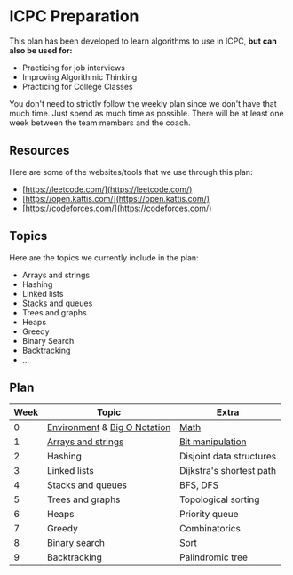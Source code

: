 # ICPC Preparation

This plan has been developed to learn algorithms to use in ICPC, **but can also be used for:**

- Practicing for job interviews
- Improving Algorithmic Thinking
- Practicing for College Classes

You don't need to strictly follow the weekly plan since we don't have that much time. Just spend as much time as possible. There will be at least one week between the team members and the coach.

## Resources

Here are some of the websites/tools that we use through this plan:

* [https://leetcode.com/](https://leetcode.com/)
* [https://open.kattis.com/](https://open.kattis.com/)
* [https://codeforces.com/](https://codeforces.com/)

## Topics

Here are the topics we currently include in the plan:

* Arrays and strings
* Hashing
* Linked lists
* Stacks and queues
* Trees and graphs
* Heaps
* Greedy
* Binary Search
* Backtracking
* ...


## Plan

| Week | Topic                        | Extra                    |
| ---- | ---------------------------- | ------------------------ |
| 0    | [Environment](/week1/week1_env.md) & [Big O Notation](/week1/week1_bigo.md) | [Math](/week1/week1_math.md) |
| 1    | [Arrays and strings](/week2/week2_arrays_string.md) | [Bit manipulation](/week2/week2_bit_manipulation.md) |
| 2    | Hashing                      | Disjoint data structures |
| 3    | Linked lists                 | Dijkstra's shortest path |
| 4    | Stacks and queues            | BFS, DFS                 |
| 5    | Trees and graphs             | Topological sorting      |
| 6    | Heaps                        | Priority queue           |
| 7    | Greedy                       | Combinatorics            |
| 8    | Binary search                | Sort                     |
| 9    | Backtracking                 | Palindromic tree         |


